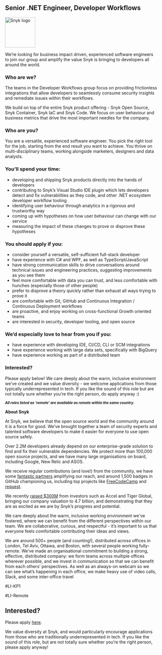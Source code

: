 Senior .NET Engineer, Developer Workflows
---

<img src="https://res.cloudinary.com/snyk/image/upload/v1537345894/press-kit/brand/logo-black.png" width="100" alt="Snyk logo" />

<p><span style="font-weight: 400;">We’re looking for business impact driven, experienced software engineers to join our group and amplify the value Snyk is bringing to developers all around the world.</span></p>
<h3><strong>Who are we?</strong></h3>
<p><span style="font-weight: 400;">The teams in the Developer Workflows group focus on providing frictionless integrations that allow developers to seamlessly consume security insights and remediate issues within their workflows.&nbsp;</span></p>
<p><span style="font-weight: 400;">We build on top of the entire Snyk product offering - Snyk Open Source, Snyk Container, Snyk IaC and Snyk Code. We focus on user behaviour and business metrics that drive the most important needles for the company.</span></p>
<h3><strong>Who are you?</strong></h3>
<p><span style="font-weight: 400;">You are a versatile, experienced software engineer. You pick the right tool for the job, starting from the end result you want to achieve. You thrive on multi-disciplinary teams, working alongside marketers, designers and data analysts.</span></p>
<h3><strong>You’ll spend your time:</strong></h3>
<ul>
<li style="font-weight: 400;"><span style="font-weight: 400;">developing and shipping Snyk products directly into the hands of developers</span></li>
<li style="font-weight: 400;"><span style="font-weight: 400;">contributing to Snyk’s Visual Studio IDE plugin which lets developers detect and fix vulnerabilities as they code, and other .NET ecosystem developer workflow tooling</span></li>
<li style="font-weight: 400;"><span style="font-weight: 400;">identifying user behaviour through analytics in a rigorous and trustworthy way</span></li>
<li style="font-weight: 400;"><span style="font-weight: 400;">coming up with hypotheses on how user behaviour can change with our service</span></li>
<li style="font-weight: 400;"><span style="font-weight: 400;">measuring the impact of these changes to prove or disprove these hypotheses</span></li>
</ul>
<h3><strong>You should apply if you:</strong></h3>
<ul>
<li style="font-weight: 400;"><span style="font-weight: 400;">consider yourself a versatile, self-sufficient full-stack developer</span></li>
<li style="font-weight: 400;"><span style="font-weight: 400;">have experience with C# and WPF, as well as TypeScript/JavaScript</span></li>
<li style="font-weight: 400;"><span style="font-weight: 400;">have strong communication skills to drive conversations around technical issues and engineering practices, suggesting improvements as you see them</span></li>
<li style="font-weight: 400;"><span style="font-weight: 400;">feel more comfortable with data you can trust, and less comfortable with hunches (especially those of other people)</span></li>
<li style="font-weight: 400;"><span style="font-weight: 400;">prefer to disprove a theory quickly rather than exhaust all ways trying to prove it</span></li>
<li style="font-weight: 400;"><span style="font-weight: 400;">are comfortable with Git, GitHub and Continuous Integration / Continuous Deployment workflows</span></li>
<li style="font-weight: 400;"><span style="font-weight: 400;">are proactive, and enjoy working on cross-functional Growth oriented teams</span></li>
<li style="font-weight: 400;"><span style="font-weight: 400;">are interested in security, developer tooling, and open source</span></li>
</ul>
<h3><strong>We’d especially love to hear from you if you:</strong></h3>
<ul>
<li style="font-weight: 400;"><span style="font-weight: 400;">have experience with developing IDE, CI/CD, CLI or SCM integrations&nbsp;</span></li>
<li style="font-weight: 400;"><span style="font-weight: 400;">have experience working with large data sets, specifically with BigQuery</span></li>
<li style="font-weight: 400;"><span style="font-weight: 400;">have experience working as part of a distributed team</span></li>
</ul>
<h3><strong>Interested?</strong></h3>
<p><span style="font-weight: 400;">Please apply below! We care deeply about the warm, inclusive environment we’ve created and we value diversity - we welcome applications from those typically underrepresented in tech. If you like the sound of this role but are not totally sure whether you’re the right person, do apply anyway :)</span></p>
<p><em><strong><sub>All roles listed as ‘remote’ are available as remote within the same country.</sub></strong></em></p>
<p><strong>About Snyk</strong></p>
<p><span style="font-weight: 400;">At Snyk, we believe that the open source world and the community around it is a force for good. We’ve brought together a team of security experts and talented software developers to make it easier for everyone to use open source safely.</span></p>
<p><span style="font-weight: 400;">Over 2.2M developers already depend on our enterprise-grade solution to find and fix their vulnerable dependencies. We protect more than 100,000 open source projects, and we have many large organisations on board, including Google, New Relic and ASOS.</span></p>
<p><span style="font-weight: 400;">We receive regular contributions (and love!) from the community, we have some </span><a href="https://snyk.io/partners"><span style="font-weight: 400;">fantastic partners</span></a><span style="font-weight: 400;"> amplifying our reach, and around 1,500 badges in GitHub championing us, including top projects like </span><a href="https://github.com/FreeCodeCamp/FreeCodeCamp/"><span style="font-weight: 400;">FreeCodeCamp</span></a><span style="font-weight: 400;"> and </span><a href="https://github.com/request/request/"><span style="font-weight: 400;">request</span></a><span style="font-weight: 400;">.</span></p>
<p><span style="font-weight: 400;">We recently </span><a href="https://snyk.io/news/snyk-advances-developer-first-security-with-series-e-investment/"><span style="font-weight: 400;">raised $300M</span></a><span style="font-weight: 400;"> from investors such as Accel and Tiger Global, bringing our company valuation to 4.7 billion, and demonstrating that they are as excited as we are by Snyk’s progress and potential.</span></p>
<p><span style="font-weight: 400;">We care deeply about the warm, inclusive working environment we've fostered, where we can benefit from the different perspectives within our team. We are collaborative, curious, and respectful - it’s important to us that everyone feels comfortable contributing their ideas and views.</span></p>
<p><span style="font-weight: 400;">We are around 500+ people (and counting!), distributed across offices in London, Tel Aviv, Ottawa, and Boston, with several people working fully-remote. We’ve made an organisational commitment to building a strong, effective, distributed company: we form teams across multiple offices wherever possible, and we invest in communication so that we can benefit from each others’ perspectives. As well as an always-on webcam so we can see what’s happening in each office, we make heavy use of video calls, Slack, and some inter-office travel</span></p>
<p>#LI-KP1</p>
<p><span style="font-weight: 400;">#LI-Remote</span></p>

Interested?
---

Please apply [here](https://boards.greenhouse.io/snyk/jobs/5527580002#app).

We value diversity at Snyk, and would particularly encourage applications from those who are traditionally underrepresented in tech.
If you like the sound of this role, but are not totally sure whether you’re the right person, please apply anyway!
